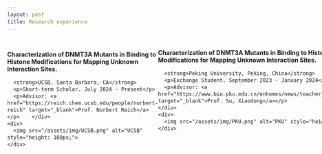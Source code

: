 ```yaml
---
layout: post
title: Research experience
---
```


<div style="display: flex; justify-content: space-between; align-items: center; flex-wrap: wrap;">
  <!-- DNMT3A, UCSB Experience -->
  <div style="flex: 0 1 100%; display: flex; align-items: center; margin-bottom: 40px;">
    <div style="flex: 1;">
      <strong>Characterization of DNMT3A Mutants in Binding to Histone Modifications for Mapping Unknown Interaction Sites.</strong>
      
      <strong>UCSB, Santa Barbara, CA</strong>
      <p>Short-term Scholar. July 2024 - Present</p>
      <p>Advisor: <a href="https://reich.chem.ucsb.edu/people/norbert-reich" target="_blank">Prof. Norbert Reich</a></p>    </div>
    <div>
      <img src="/assets/img/UCSB.png" alt="UCSB" style="height: 100px;">
    </div>
  </div>
  
  <!-- SC, Peking University Experience -->
  <div style="flex: 0 1 100%; display: flex; align-items: center; margin-bottom: 40px;">
    <div style="flex: 1;">
      <strong>Characterization of DNMT3A Mutants in Binding to Histone Modifications for Mapping Unknown Interaction Sites.</strong>
      
      <strong>Peking University, Peking, China</strong>
      <p>Exchange Student. September 2023 - January 2024</p>
      <p>Advisor: <a href="https://www.bio.pku.edu.cn/enhomes/news/teacher_dis/63.html" target="_blank">Prof. Su, Xiaodong</a></p>
    </div>
    <div>
      <img src="/assets/img/PKU.png" alt="PKU" style="height: 100px;">
    </div>
  </div>
  
  <!-- Succinate dehydrogenase, Inner Mongolia University Experience -->
  <div style="flex: 0 1 100%; display: flex; align-items: center;">
    <div style="flex: 1;">
      <strong>Characterization of DNMT3A Mutants in Binding to Histone Modifications for Mapping Unknown Interaction Sites.</strong>
      
      <strong>Inner Mongolia University, Inner Mongolia, China</strong>
      <p>Bachelor. March 2024 - Present</p>
      <p>Advisor: <a href="https://smkxxy.imu.edu.cn/info/1043/3217.htm" target="_blank">Prof. Zhou, Xiaoting</a></p>
    </div>
    <div>
      <img src="/assets/img/IMU.png" alt="IMU" style="height: 100px;">
    </div>
  </div>
</div>
